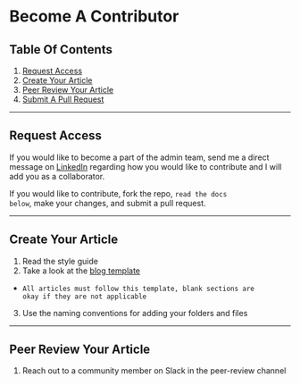 # Become A Contributor

## Table Of Contents

1. [Request Access](#request-access)
2. [Create Your Article](#create-your-article)
3. [Peer Review Your Article](#peer-review-your-article)
4. [Submit A Pull Request](#submit-a-pull-request)

---

## Request Access

If you would like to become a part of the admin team, send me a direct message on [LinkedIn](https://www.linkedin.com/in/bennettgould12345/) regarding how you would like to contribute and I will add you as a collaborator.

If you would like to contribute, fork the repo, <code>read the docs below</code>, make your changes, and submit a pull request.

---

## Create Your Article

1. Read the style guide
2. Take a look at the [blog template](blog-template.md)

- <code>All articles must follow this template, blank sections are okay if they are not applicable</code>

3. Use the naming conventions for adding your folders and files

---

## Peer Review Your Article

1. Reach out to a community member on Slack in the peer-review channel
